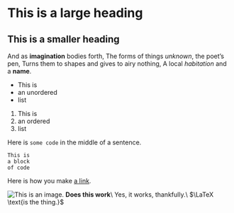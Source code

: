 # This is a large heading

## This is a smaller heading

And as **imagination** bodies forth,
The forms of things *unknown*, the poet’s pen,
Turns them to shapes and gives to airy nothing,
A local *habitation* and a **name**.

- This is
- an unordered
- list

1. This is
2. an ordered
3. list

Here is `some code` in the middle of a sentence.

```
This is
a block
of code
```

Here is how you make [a link](https://www.wikipedia.org/).

![This is an image.](https://github.com/yihui/xaringan/releases/download/v0.0.2/karl-moustache.jpg)
$\textbf{Does this work}$\\
$\text{Yes, it works, thankfully.}$\\
$\LaTeX \text{is the thing.}$
